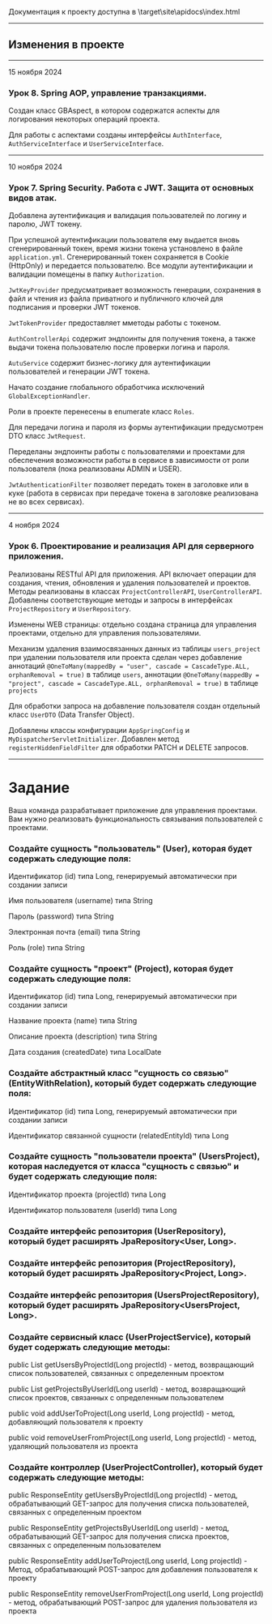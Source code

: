 Документация к проекту доступна в \target\site\apidocs\index.html

---

## Изменения в проекте

---

15 ноября 2024

### Урок 8. Spring AOP, управление транзакциями.

Создан класс GBAspect, в котором содержатся аспекты для логирования некоторых операций проекта.

Для работы с аспектами созданы интерфейсы `AuthInterface`, `AuthServiceInterface` и `UserServiceInterface`.

---

10 ноября 2024

### Урок 7. Spring Security. Работа с JWT. Защита от основных видов атак.

Добавлена аутентификация и валидация пользователей по логину и паролю, JWT токену.

При успешной аутентификации пользователя ему выдается вновь сгенерированный токен, время жизни токена установлено 
в файле `application.yml`. Сгенерированный токен сохраняется в Cookie (HttpOnly) и передается пользователю.
Все модули аутентификации и валидации помещены в папку `Authorization`.

`JwtKeyProvider` предусматривает возможность генерации, сохранения в файл и чтения из файла приватного и публичного ключей
для подписания и проверки JWT токенов.

`JwtTokenProvider` предоставляет мметоды работы с токеном.

`AuthControllerApi` содержит эндпоинты для получения токена, а также выдачи токена пользователю после проверки логина и пароля.

`AutuService` содержит бизнес-логику для аутентификации пользователей и генерации JWT токена.

Начато создание глобального обработчика исключений `GlobalExceptionHandler`. 

Роли в проекте перенесены в enumerate класс `Roles`.

Для передачи логина и пароля из формы аутентификации предусмотрен DTO класс `JwtRequest`.

Переделаны эндпоинты работы с пользователями и проектами для обеспечения возможности работы в сервисе
в зависимости от роли пользователя (пока реализованы ADMIN и USER).

`JwtAuthenticationFilter` позволяет передать токен в заголовке или в куке (работа в сервисах при передаче токена 
в заголовке реализована не во всех сервисах).

---


4 ноября 2024

### Урок 6. Проектирование и реализация API для серверного приложения.

Реализованы RESTful API для приложения. API включает операции для создания, чтения, обновления и 
удаления пользователей и проектов. Методы реализованы в классах `ProjectControllerAPI`, `UserControllerAPI`. 
Добавлены соответствующие методы и запросы в интерфейсах `ProjectRepository` и `UserRepository`. 

Изменены WEB страницы: отдельно создана страница для управления проектами, отдельно для управления пользователями.

Механизм удаления взаимосвязанных данных из таблицы `users_project` при удалении пользователя или проекта
сделан через добавление аннотаций `@OneToMany(mappedBy = "user", cascade = CascadeType.ALL, orphanRemoval = true)`
в таблице `users`,  аннотации `@OneToMany(mappedBy = "project", cascade = CascadeType.ALL, orphanRemoval = true)` 
в таблице `projects`

Для обработки запроса на добавление пользователя создан отдельный класс `UserDTO` (Data Transfer Object).

Добавлены классы конфигурации `AppSpringConfig` и `MyDispatcherServletInitializer`. Добавлен метод 
`registerHiddenFieldFilter` для обработки PATCH и DELETE запросов.

---

# Задание
Ваша команда разрабатывает приложение для управления проектами. Вам нужно реализовать функциональность 
связывания пользователей с проектами.

### Создайте сущность "пользователь" (User), которая будет содержать следующие поля:

Идентификатор (id) типа Long, генерируемый автоматически при создании записи

Имя пользователя (username) типа String

Пароль (password) типа String

Электронная почта (email) типа String

Роль (role) типа String


### Создайте сущность "проект" (Project), которая будет содержать следующие поля:

Идентификатор (id) типа Long, генерируемый автоматически при создании записи

Название проекта (name) типа String

Описание проекта (description) типа String

Дата создания (createdDate) типа LocalDate


### Создайте абстрактный класс "сущность со связью" (EntityWithRelation), который будет содержать следующие поля:

Идентификатор (id) типа Long, генерируемый автоматически при создании записи

Идентификатор связанной сущности (relatedEntityId) типа Long


### Создайте сущность "пользователи проекта" (UsersProject), которая наследуется от класса "сущность с связью" и будет содержать следующие поля:

Идентификатор проекта (projectId) типа Long

Идентификатор пользователя (userId) типа Long


### Создайте интерфейс репозитория (UserRepository), который будет расширять JpaRepository<User, Long>.

### Создайте интерфейс репозитория (ProjectRepository), который будет расширять JpaRepository<Project, Long>.

### Создайте интерфейс репозитория (UsersProjectRepository), который будет расширять JpaRepository<UsersProject, Long>.


### Создайте сервисный класс (UserProjectService), который будет содержать следующие методы:

public List getUsersByProjectId(Long projectId) - метод, возвращающий список пользователей, связанных с определенным проектом

public List getProjectsByUserId(Long userId) - метод, возвращающий список проектов, связанных с определенным пользователем

public void addUserToProject(Long userId, Long projectId) - метод, добавляющий пользователя к проекту

public void removeUserFromProject(Long userId, Long projectId) - метод, удаляющий пользователя из проекта


### Создайте контроллер (UserProjectController), который будет содержать следующие методы:

public ResponseEntity<List> getUsersByProjectId(Long projectId) - метод, обрабатывающий GET-запрос для получения списка пользователей, связанных с определенным проектом

public ResponseEntity<List> getProjectsByUserId(Long userId) - метод, обрабатывающий GET-запрос для получения списка проектов, связанных с определенным пользователем

public ResponseEntity addUserToProject(Long userId, Long projectId) - Метод, обрабатывающий POST-запрос для добавления пользователя к проекту

public ResponseEntity removeUserFromProject(Long userId, Long projectId) - метод, обрабатывающий POST-запрос для удаления пользователя из проекта

